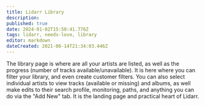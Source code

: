```yaml
---
title: Lidarr Library
description: 
published: true
date: 2024-01-02T15:50:41.776Z
tags: lidarr, needs-love, library
editor: markdown
dateCreated: 2021-06-14T21:34:03.446Z
---
```


The library page is where are all your artists are listed, as well as the progress (number of tracks available/unavailable). It is here where you can filter your library, and even create customer filters. You can also select individual artists to view tracks (available or missing) and albums, as well make edits to their search profile, monitoring, paths, and anything you can do via the "Add New" tab. It is the landing page and practical heart of Lidarr.
